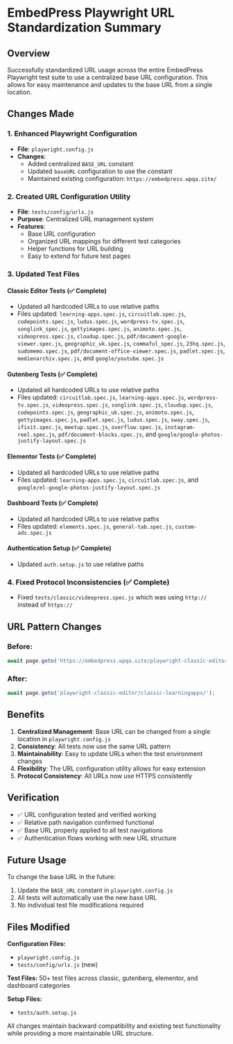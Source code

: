 # EmbedPress Playwright URL Standardization Summary

## Overview
Successfully standardized URL usage across the entire EmbedPress Playwright test suite to use a centralized base URL configuration. This allows for easy maintenance and updates to the base URL from a single location.

## Changes Made

### 1. Enhanced Playwright Configuration
- **File**: `playwright.config.js`
- **Changes**: 
  - Added centralized `BASE_URL` constant
  - Updated `baseURL` configuration to use the constant
  - Maintained existing configuration: `https://embedpress.wpqa.site/`

### 2. Created URL Configuration Utility
- **File**: `tests/config/urls.js`
- **Purpose**: Centralized URL management system
- **Features**:
  - Base URL configuration
  - Organized URL mappings for different test categories
  - Helper functions for URL building
  - Easy to extend for future test pages

### 3. Updated Test Files

#### Classic Editor Tests (✅ Complete)
- Updated all hardcoded URLs to use relative paths
- Files updated: `learning-apps.spec.js`, `circuitlab.spec.js`, `codepoints.spec.js`, `ludus.spec.js`, `wordpress-tv.spec.js`, `songlink_spec.js`, `gettyimages.spec.js`, `animoto.spec.js`, `videopress.spec.js`, `cloudup.spec.js`, `pdf/document-google-viewer.spec.js`, `geographic_uk.spec.js`, `commaful_spec.js`, `23hq.spec.js`, `sudomemo.spec.js`, `pdf/document-office-viewer.spec.js`, `padlet.spec.js`, `medienarchiv.spec.js`, and `google/youtube.spec.js`

#### Gutenberg Tests (✅ Complete)
- Updated all hardcoded URLs to use relative paths
- Files updated: `circuitlab.spec.js`, `learning-apps.spec.js`, `wordpress-tv.spec.js`, `videopress.spec.js`, `songlink.spec.js`, `cloudup.spec.js`, `codepoints.spec.js`, `geographic_uk.spec.js`, `animoto.spec.js`, `gettyimages.spec.js`, `padlet.spec.js`, `ludus.spec.js`, `sway.spec.js`, `ifixit.spec.js`, `meetup.spec.js`, `overflow.spec.js`, `instagram-reel.spec.js`, `pdf/document-blocks.spec.js`, and `google/google-photos-justify-layout.spec.js`

#### Elementor Tests (✅ Complete)
- Updated all hardcoded URLs to use relative paths
- Files updated: `learning-apps.spec.js`, `circuitlab.spec.js`, and `google/el-google-photos-justify-layout.spec.js`

#### Dashboard Tests (✅ Complete)
- Updated all hardcoded URLs to use relative paths
- Files updated: `elements.spec.js`, `general-tab.spec.js`, `custom-ads.spec.js`

#### Authentication Setup (✅ Complete)
- Updated `auth.setup.js` to use relative paths

### 4. Fixed Protocol Inconsistencies (✅ Complete)
- Fixed `tests/classic/videopress.spec.js` which was using `http://` instead of `https://`

## URL Pattern Changes

### Before:
```javascript
await page.goto('https://embedpress.wpqa.site/playwright-classic-editor/classic-learningapps/');
```

### After:
```javascript
await page.goto('playwright-classic-editor/classic-learningapps/');
```

## Benefits

1. **Centralized Management**: Base URL can be changed from a single location in `playwright.config.js`
2. **Consistency**: All tests now use the same URL pattern
3. **Maintainability**: Easy to update URLs when the test environment changes
4. **Flexibility**: The URL configuration utility allows for easy extension
5. **Protocol Consistency**: All URLs now use HTTPS consistently

## Verification

- ✅ URL configuration tested and verified working
- ✅ Relative path navigation confirmed functional
- ✅ Base URL properly applied to all test navigations
- ✅ Authentication flows working with new URL structure

## Future Usage

To change the base URL in the future:
1. Update the `BASE_URL` constant in `playwright.config.js`
2. All tests will automatically use the new base URL
3. No individual test file modifications required

## Files Modified

**Configuration Files:**
- `playwright.config.js`
- `tests/config/urls.js` (new)

**Test Files:** 50+ test files across classic, gutenberg, elementor, and dashboard categories

**Setup Files:**
- `tests/auth.setup.js`

All changes maintain backward compatibility and existing test functionality while providing a more maintainable URL structure.
